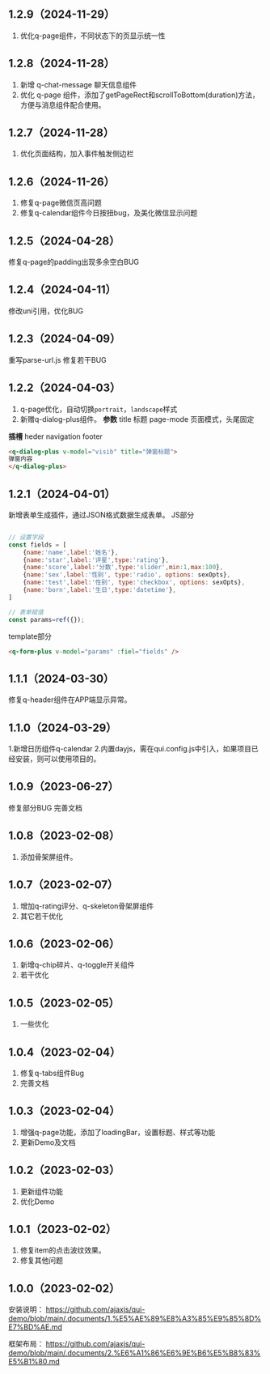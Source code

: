 ## 1.2.9（2024-11-29）
1. 优化q-page组件，不同状态下的页显示统一性
## 1.2.8（2024-11-28）
1. 新增 q-chat-message 聊天信息组件
2. 优化 q-page 组件，添加了getPageRect和scrollToBottom(duration)方法，方便与消息组件配合使用。
## 1.2.7（2024-11-28）
1. 优化页面结构，加入事件触发侧边栏
## 1.2.6（2024-11-26）
1. 修复q-page微信页高问题
2. 修复q-calendar组件今日按扭bug，及美化微信显示问题
## 1.2.5（2024-04-28）
修复q-page的padding出现多余空白BUG
## 1.2.4（2024-04-11）
修改uni引用，优化BUG
## 1.2.3（2024-04-09）
重写parse-url.js
修复若干BUG
## 1.2.2（2024-04-03）
1. q-page优化，自动切换`portrait`，`landscape`样式
2. 新赠q-dialog-plus组件。
**参数**
title 标题
page-mode 页面模式，头尾固定

**插槽**
heder
navigation
footer

```html
<q-dialog-plus v-model="visib" title="弹窗标题">
弹窗内容
</q-dialog-plus>
```
## 1.2.1（2024-04-01）
新增表单生成插件，通过JSON格式数据生成表单。
JS部分
```javascript

// 设置字段
const fields = [
	{name:'name',label:'姓名'},
	{name:'star',label:'评星',type:'rating'},
	{name:'score',label:'分数',type:'slider',min:1,max:100},
	{name:'sex',label:'性别', type:'radio', options: sexOpts},
	{name:'test',label:'性别', type:'checkbox', options: sexOpts},
	{name:'born',label:'生日',type:'datetime'},
]

// 表单赋值
const params=ref({});

```

template部分
```html
<q-form-plus v-model="params" :fiel="fields" />
```

## 1.1.1（2024-03-30）
修复q-header组件在APP端显示异常。
## 1.1.0（2024-03-29）
1.新增日历组件q-calendar
2.内置dayjs，需在qui.config.js中引入，如果项目已经安装，则可以使用项目的。
## 1.0.9（2023-06-27）
修复部分BUG
完善文档
## 1.0.8（2023-02-08）
1. 添加骨架屏组件。
## 1.0.7（2023-02-07）
1. 增加q-rating评分、q-skeleton骨架屏组件
2. 其它若干优化
## 1.0.6（2023-02-06）
1. 新增q-chip碎片、q-toggle开关组件
2. 若干优化
## 1.0.5（2023-02-05）
1. 一些优化
## 1.0.4（2023-02-04）
1. 修复q-tabs组件Bug
2. 完善文档
## 1.0.3（2023-02-04）
1. 增强q-page功能，添加了loadingBar，设置标题、样式等功能
2. 更新Demo及文档
## 1.0.2（2023-02-03）
1. 更新组件功能
2. 优化Demo
## 1.0.1（2023-02-02）
1. 修复item的点击波纹效果。
2. 修复其他问题
## 1.0.0（2023-02-02）
安装说明：
https://github.com/ajaxjs/qui-demo/blob/main/.documents/1.%E5%AE%89%E8%A3%85%E9%85%8D%E7%BD%AE.md

框架布局：
https://github.com/ajaxjs/qui-demo/blob/main/.documents/2.%E6%A1%86%E6%9E%B6%E5%B8%83%E5%B1%80.md

